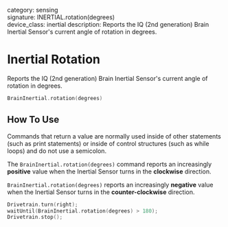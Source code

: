 category: sensing  
signature: INERTIAL.rotation(degrees)  
device_class: inertial
description: Reports the IQ (2nd generation) Brain Inertial Sensor's current angle of rotation in degrees.

# Inertial Rotation

Reports the IQ (2nd generation) Brain Inertial Sensor's current angle of rotation in degrees.

```cpp
BrainInertial.rotation(degrees)
```

## How To Use

Commands that return a value are normally used inside of other statements (such as print statements) or inside of control structures (such as while loops) and do not use a semicolon.

The `BrainInertial.rotation(degrees)` command reports an increasingly **positive** value when the Inertial Sensor turns in the **clockwise** direction.

`BrainInertial.rotation(degrees)` reports an increasingly **negative** value when the Inertial Sensor turns in the **counter-clockwise** direction.

```cpp
Drivetrain.turn(right);
waitUntil(BrainInertial.rotation(degrees) > 180);
Drivetrain.stop();
```

<advanced>
</advanced>
